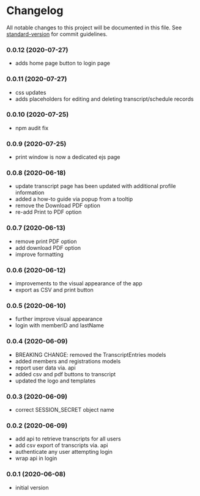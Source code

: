 # Changelog

All notable changes to this project will be documented in this file. See [standard-version](https://github.com/conventional-changelog/standard-version) for commit guidelines.

### 0.0.12 (2020-07-27)

- adds home page button to login page

### 0.0.11 (2020-07-27)

- css updates
- adds placeholders for editing and deleting transcript/schedule records

### 0.0.10 (2020-07-25)

- npm audit fix

### 0.0.9 (2020-07-25)

- print window is now a dedicated ejs page

### 0.0.8 (2020-06-18)

- update transcript page has been updated with additional profile information
- added a how-to guide via popup from a tooltip
- remove the Download PDF option
- re-add Print to PDF option

### 0.0.7 (2020-06-13)

- remove print PDF option
- add download PDF option
- improve formatting

### 0.0.6 (2020-06-12)

- improvements to the visual appearance of the app
- export as CSV and print button

### 0.0.5 (2020-06-10)

- further improve visual appearance
- login with memberID and lastName

### 0.0.4 (2020-06-09)

- BREAKING CHANGE: removed the TranscriptEntries models
- added members and registrations models
- report user data via. api
- added csv and pdf buttons to transcript
- updated the logo and templates

### 0.0.3 (2020-06-09)

- correct SESSION_SECRET object name

### 0.0.2 (2020-06-09)

- add api to retrieve transcripts for all users
- add csv export of transcripts via. api
- authenticate any user attempting login
- wrap api in login

### 0.0.1 (2020-06-08)

- initial version
